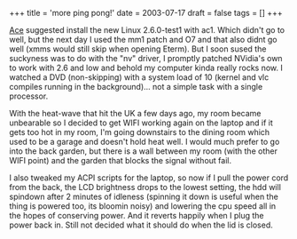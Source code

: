 +++
title = 'more ping pong!'
date = 2003-07-17
draft = false
tags = []
+++

[Ace](https://staticwave.ca/) suggested install the new Linux 2.6.0-test1 with ac1. 
Which didn't go to well, but the next day I used the mm1 patch and O7 and that also didnt go well (xmms would still skip when opening Eterm). 
But I soon sused the suckyness was to do with the "nv" driver, I promptly patched NVidia's own to work with 2.6 and low and behold my computer kinda really rocks now. 
I watched a DVD (non-skipping) with a system load of 10 (kernel and vlc compiles running in the background)... not a simple task with a single processor.

With the heat-wave that hit the UK a few days ago, my room became unbearable so I decided to get WIFI working again on the laptop and if it gets too hot in my room, I'm going downstairs to the dining room which used to be a garage and doesn't hold heat well. I would much prefer to go into the back garden, but there is a wall between my room (with the other WIFI point) and the garden that blocks the signal without fail.

I also tweaked my ACPI scripts for the laptop, so now if I pull the power cord from the back, the LCD brightness drops to the lowest setting, the hdd will spindown after 2 minutes of idleness (spinning it down is useful when the thing is powered too, its bloomin noisy) and lowering the cpu speed all in the hopes of conserving power. And it reverts happily when I plug the power back in. Still not decided what it should do when the lid is closed.

